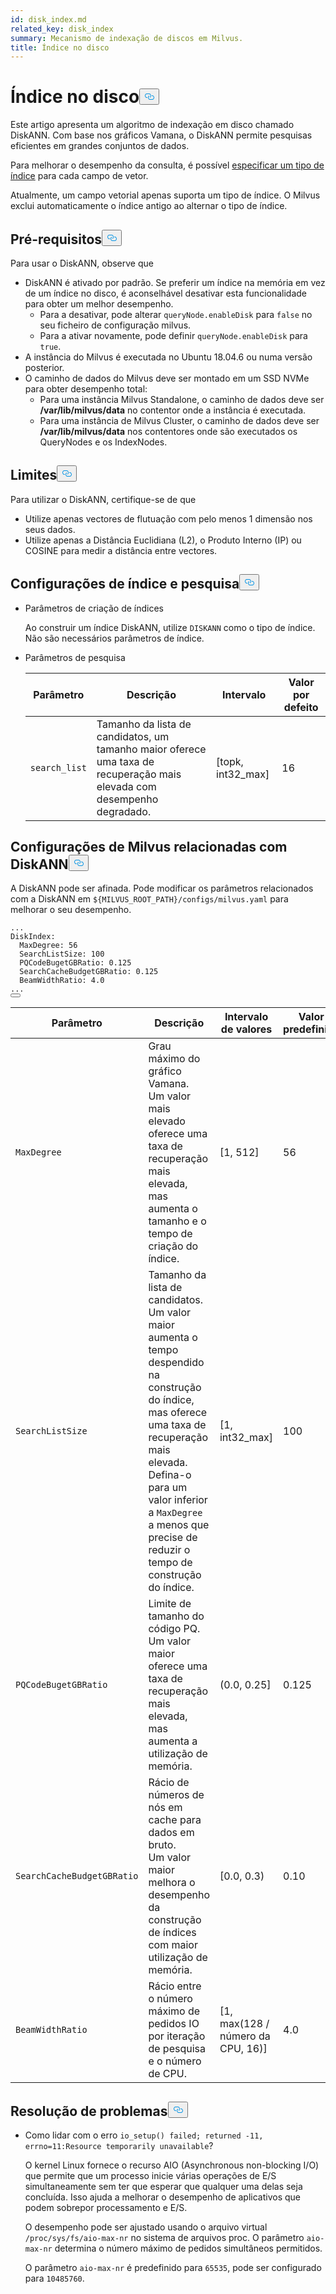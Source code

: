 ```yaml
---
id: disk_index.md
related_key: disk_index
summary: Mecanismo de indexação de discos em Milvus.
title: Índice no disco
---
```

<h1 id="On-disk-Index" class="common-anchor-header">Índice no disco<button data-href="#On-disk-Index" class="anchor-icon" translate="no">
      <svg translate="no"
        aria-hidden="true"
        focusable="false"
        height="20"
        version="1.1"
        viewBox="0 0 16 16"
        width="16"
      >
        <path
          fill="#0092E4"
          fill-rule="evenodd"
          d="M4 9h1v1H4c-1.5 0-3-1.69-3-3.5S2.55 3 4 3h4c1.45 0 3 1.69 3 3.5 0 1.41-.91 2.72-2 3.25V8.59c.58-.45 1-1.27 1-2.09C10 5.22 8.98 4 8 4H4c-.98 0-2 1.22-2 2.5S3 9 4 9zm9-3h-1v1h1c1 0 2 1.22 2 2.5S13.98 12 13 12H9c-.98 0-2-1.22-2-2.5 0-.83.42-1.64 1-2.09V6.25c-1.09.53-2 1.84-2 3.25C6 11.31 7.55 13 9 13h4c1.45 0 3-1.69 3-3.5S14.5 6 13 6z"
        ></path>
      </svg>
    </button></h1><p>Este artigo apresenta um algoritmo de indexação em disco chamado DiskANN. Com base nos gráficos Vamana, o DiskANN permite pesquisas eficientes em grandes conjuntos de dados.</p>
<p>Para melhorar o desempenho da consulta, é possível <a href="/docs/pt/index-vector-fields.md">especificar um tipo de índice</a> para cada campo de vetor.</p>
<div class="alert note"> 
Atualmente, um campo vetorial apenas suporta um tipo de índice. O Milvus exclui automaticamente o índice antigo ao alternar o tipo de índice.</div>
<h2 id="Prerequisites" class="common-anchor-header">Pré-requisitos<button data-href="#Prerequisites" class="anchor-icon" translate="no">
      <svg translate="no"
        aria-hidden="true"
        focusable="false"
        height="20"
        version="1.1"
        viewBox="0 0 16 16"
        width="16"
      >
        <path
          fill="#0092E4"
          fill-rule="evenodd"
          d="M4 9h1v1H4c-1.5 0-3-1.69-3-3.5S2.55 3 4 3h4c1.45 0 3 1.69 3 3.5 0 1.41-.91 2.72-2 3.25V8.59c.58-.45 1-1.27 1-2.09C10 5.22 8.98 4 8 4H4c-.98 0-2 1.22-2 2.5S3 9 4 9zm9-3h-1v1h1c1 0 2 1.22 2 2.5S13.98 12 13 12H9c-.98 0-2-1.22-2-2.5 0-.83.42-1.64 1-2.09V6.25c-1.09.53-2 1.84-2 3.25C6 11.31 7.55 13 9 13h4c1.45 0 3-1.69 3-3.5S14.5 6 13 6z"
        ></path>
      </svg>
    </button></h2><p>Para usar o DiskANN, observe que</p>
<ul>
<li>DiskANN é ativado por padrão. Se preferir um índice na memória em vez de um índice no disco, é aconselhável desativar esta funcionalidade para obter um melhor desempenho.<ul>
<li>Para a desativar, pode alterar <code translate="no">queryNode.enableDisk</code> para <code translate="no">false</code> no seu ficheiro de configuração milvus.</li>
<li>Para a ativar novamente, pode definir <code translate="no">queryNode.enableDisk</code> para <code translate="no">true</code>.</li>
</ul></li>
<li>A instância do Milvus é executada no Ubuntu 18.04.6 ou numa versão posterior.</li>
<li>O caminho de dados do Milvus deve ser montado em um SSD NVMe para obter desempenho total:<ul>
<li>Para uma instância Milvus Standalone, o caminho de dados deve ser <strong>/var/lib/milvus/data</strong> no contentor onde a instância é executada.</li>
<li>Para uma instância de Milvus Cluster, o caminho de dados deve ser <strong>/var/lib/milvus/data</strong> nos contentores onde são executados os QueryNodes e os IndexNodes.</li>
</ul></li>
</ul>
<h2 id="Limits" class="common-anchor-header">Limites<button data-href="#Limits" class="anchor-icon" translate="no">
      <svg translate="no"
        aria-hidden="true"
        focusable="false"
        height="20"
        version="1.1"
        viewBox="0 0 16 16"
        width="16"
      >
        <path
          fill="#0092E4"
          fill-rule="evenodd"
          d="M4 9h1v1H4c-1.5 0-3-1.69-3-3.5S2.55 3 4 3h4c1.45 0 3 1.69 3 3.5 0 1.41-.91 2.72-2 3.25V8.59c.58-.45 1-1.27 1-2.09C10 5.22 8.98 4 8 4H4c-.98 0-2 1.22-2 2.5S3 9 4 9zm9-3h-1v1h1c1 0 2 1.22 2 2.5S13.98 12 13 12H9c-.98 0-2-1.22-2-2.5 0-.83.42-1.64 1-2.09V6.25c-1.09.53-2 1.84-2 3.25C6 11.31 7.55 13 9 13h4c1.45 0 3-1.69 3-3.5S14.5 6 13 6z"
        ></path>
      </svg>
    </button></h2><p>Para utilizar o DiskANN, certifique-se de que</p>
<ul>
<li>Utilize apenas vectores de flutuação com pelo menos 1 dimensão nos seus dados.</li>
<li>Utilize apenas a Distância Euclidiana (L2), o Produto Interno (IP) ou COSINE para medir a distância entre vectores.</li>
</ul>
<h2 id="Index-and-search-settings" class="common-anchor-header">Configurações de índice e pesquisa<button data-href="#Index-and-search-settings" class="anchor-icon" translate="no">
      <svg translate="no"
        aria-hidden="true"
        focusable="false"
        height="20"
        version="1.1"
        viewBox="0 0 16 16"
        width="16"
      >
        <path
          fill="#0092E4"
          fill-rule="evenodd"
          d="M4 9h1v1H4c-1.5 0-3-1.69-3-3.5S2.55 3 4 3h4c1.45 0 3 1.69 3 3.5 0 1.41-.91 2.72-2 3.25V8.59c.58-.45 1-1.27 1-2.09C10 5.22 8.98 4 8 4H4c-.98 0-2 1.22-2 2.5S3 9 4 9zm9-3h-1v1h1c1 0 2 1.22 2 2.5S13.98 12 13 12H9c-.98 0-2-1.22-2-2.5 0-.83.42-1.64 1-2.09V6.25c-1.09.53-2 1.84-2 3.25C6 11.31 7.55 13 9 13h4c1.45 0 3-1.69 3-3.5S14.5 6 13 6z"
        ></path>
      </svg>
    </button></h2><ul>
<li><p>Parâmetros de criação de índices</p>
<p>Ao construir um índice DiskANN, utilize <code translate="no">DISKANN</code> como o tipo de índice. Não são necessários parâmetros de índice.</p></li>
<li><p>Parâmetros de pesquisa</p>
<table>
<thead>
<tr><th>Parâmetro</th><th>Descrição</th><th>Intervalo</th><th>Valor por defeito</th></tr>
</thead>
<tbody>
<tr><td><code translate="no">search_list</code></td><td>Tamanho da lista de candidatos, um tamanho maior oferece uma taxa de recuperação mais elevada com desempenho degradado.</td><td>[topk, int32_max]</td><td>16</td></tr>
</tbody>
</table>
</li>
</ul>
<h2 id="DiskANN-related-Milvus-configurations" class="common-anchor-header">Configurações de Milvus relacionadas com DiskANN<button data-href="#DiskANN-related-Milvus-configurations" class="anchor-icon" translate="no">
      <svg translate="no"
        aria-hidden="true"
        focusable="false"
        height="20"
        version="1.1"
        viewBox="0 0 16 16"
        width="16"
      >
        <path
          fill="#0092E4"
          fill-rule="evenodd"
          d="M4 9h1v1H4c-1.5 0-3-1.69-3-3.5S2.55 3 4 3h4c1.45 0 3 1.69 3 3.5 0 1.41-.91 2.72-2 3.25V8.59c.58-.45 1-1.27 1-2.09C10 5.22 8.98 4 8 4H4c-.98 0-2 1.22-2 2.5S3 9 4 9zm9-3h-1v1h1c1 0 2 1.22 2 2.5S13.98 12 13 12H9c-.98 0-2-1.22-2-2.5 0-.83.42-1.64 1-2.09V6.25c-1.09.53-2 1.84-2 3.25C6 11.31 7.55 13 9 13h4c1.45 0 3-1.69 3-3.5S14.5 6 13 6z"
        ></path>
      </svg>
    </button></h2><p>A DiskANN pode ser afinada. Pode modificar os parâmetros relacionados com a DiskANN em <code translate="no">${MILVUS_ROOT_PATH}/configs/milvus.yaml</code> para melhorar o seu desempenho.</p>
<pre><code translate="no" class="language-YAML">...
DiskIndex:
  MaxDegree: 56
  SearchListSize: 100
  PQCodeBugetGBRatio: 0.125
  SearchCacheBudgetGBRatio: 0.125
  BeamWidthRatio: 4.0
...
<button class="copy-code-btn"></button></code></pre>
<table>
<thead>
<tr><th>Parâmetro</th><th>Descrição</th><th>Intervalo de valores</th><th>Valor predefinido</th></tr>
</thead>
<tbody>
<tr><td><code translate="no">MaxDegree</code></td><td>Grau máximo do gráfico Vamana. <br/> Um valor mais elevado oferece uma taxa de recuperação mais elevada, mas aumenta o tamanho e o tempo de criação do índice.</td><td>[1, 512]</td><td>56</td></tr>
<tr><td><code translate="no">SearchListSize</code></td><td>Tamanho da lista de candidatos. <br/> Um valor maior aumenta o tempo despendido na construção do índice, mas oferece uma taxa de recuperação mais elevada. <br/> Defina-o para um valor inferior a <code translate="no">MaxDegree</code> a menos que precise de reduzir o tempo de construção do índice.</td><td>[1, int32_max]</td><td>100</td></tr>
<tr><td><code translate="no">PQCodeBugetGBRatio</code></td><td>Limite de tamanho do código PQ. <br/> Um valor maior oferece uma taxa de recuperação mais elevada, mas aumenta a utilização de memória.</td><td>(0.0, 0.25]</td><td>0.125</td></tr>
<tr><td><code translate="no">SearchCacheBudgetGBRatio</code></td><td>Rácio de números de nós em cache para dados em bruto. <br/> Um valor maior melhora o desempenho da construção de índices com maior utilização de memória.</td><td>[0.0, 0.3)</td><td>0.10</td></tr>
<tr><td><code translate="no">BeamWidthRatio</code></td><td>Rácio entre o número máximo de pedidos IO por iteração de pesquisa e o número de CPU.</td><td>[1, max(128 / número da CPU, 16)]</td><td>4.0</td></tr>
</tbody>
</table>
<h2 id="Troubleshooting" class="common-anchor-header">Resolução de problemas<button data-href="#Troubleshooting" class="anchor-icon" translate="no">
      <svg translate="no"
        aria-hidden="true"
        focusable="false"
        height="20"
        version="1.1"
        viewBox="0 0 16 16"
        width="16"
      >
        <path
          fill="#0092E4"
          fill-rule="evenodd"
          d="M4 9h1v1H4c-1.5 0-3-1.69-3-3.5S2.55 3 4 3h4c1.45 0 3 1.69 3 3.5 0 1.41-.91 2.72-2 3.25V8.59c.58-.45 1-1.27 1-2.09C10 5.22 8.98 4 8 4H4c-.98 0-2 1.22-2 2.5S3 9 4 9zm9-3h-1v1h1c1 0 2 1.22 2 2.5S13.98 12 13 12H9c-.98 0-2-1.22-2-2.5 0-.83.42-1.64 1-2.09V6.25c-1.09.53-2 1.84-2 3.25C6 11.31 7.55 13 9 13h4c1.45 0 3-1.69 3-3.5S14.5 6 13 6z"
        ></path>
      </svg>
    </button></h2><ul>
<li><p>Como lidar com o erro <code translate="no">io_setup() failed; returned -11, errno=11:Resource temporarily unavailable</code>?</p>
<p>O kernel Linux fornece o recurso AIO (Asynchronous non-blocking I/O) que permite que um processo inicie várias operações de E/S simultaneamente sem ter que esperar que qualquer uma delas seja concluída. Isso ajuda a melhorar o desempenho de aplicativos que podem sobrepor processamento e E/S.</p>
<p>O desempenho pode ser ajustado usando o arquivo virtual <code translate="no">/proc/sys/fs/aio-max-nr</code> no sistema de arquivos proc. O parâmetro <code translate="no">aio-max-nr</code> determina o número máximo de pedidos simultâneos permitidos.</p>
<p>O parâmetro <code translate="no">aio-max-nr</code> é predefinido para <code translate="no">65535</code>, pode ser configurado para <code translate="no">10485760</code>.</p></li>
</ul>
